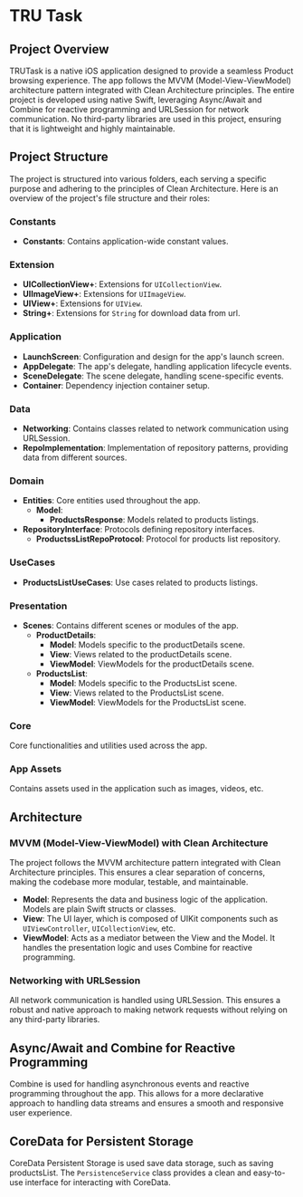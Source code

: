 # TRU Task

## Project Overview
TRUTask is a native iOS application designed to provide a seamless Product browsing experience. The app follows the MVVM (Model-View-ViewModel) architecture pattern integrated with Clean Architecture principles. The entire project is developed using native Swift, leveraging Async/Await and Combine for reactive programming and URLSession for network communication. No third-party libraries are used in this project, ensuring that it is lightweight and highly maintainable.

## Project Structure
The project is structured into various folders, each serving a specific purpose and adhering to the principles of Clean Architecture. Here is an overview of the project's file structure and their roles:

### Constants
- **Constants**: Contains application-wide constant values.

### Extension
- **UICollectionView+**: Extensions for `UICollectionView`.
- **UIImageView+**: Extensions for `UIImageView`.
- **UIView+**: Extensions for `UIView`.
- **String+**: Extensions for `String` for download data from url.

### Application
- **LaunchScreen**: Configuration and design for the app's launch screen.
- **AppDelegate**: The app's delegate, handling application lifecycle events.
- **SceneDelegate**: The scene delegate, handling scene-specific events.
- **Container**: Dependency injection container setup.

### Data
- **Networking**: Contains classes related to network communication using URLSession.
- **RepoImplementation**: Implementation of repository patterns, providing data from different sources.

### Domain
- **Entities**: Core entities used throughout the app.
  - **Model**:
    - **ProductsResponse**: Models related to products listings.
- **RepositoryInterface**: Protocols defining repository interfaces.
  - **ProductssListRepoProtocol**: Protocol for products list repository.

### UseCases
- **ProductsListUseCases**: Use cases related to products listings.

### Presentation
- **Scenes**: Contains different scenes or modules of the app.
  - **ProductDetails**:
    - **Model**: Models specific to the productDetails scene.
    - **View**: Views related to the productDetails scene.
    - **ViewModel**: ViewModels for the productDetails scene.
  - **ProductsList**:
    - **Model**: Models specific to the ProductsList scene.
    - **View**: Views related to the ProductsList scene.
    - **ViewModel**: ViewModels for the ProductsList scene.

### Core
Core functionalities and utilities used across the app.

### App Assets
Contains assets used in the application such as images, videos, etc.

## Architecture
### MVVM (Model-View-ViewModel) with Clean Architecture
The project follows the MVVM architecture pattern integrated with Clean Architecture principles. This ensures a clear separation of concerns, making the codebase more modular, testable, and maintainable.

- **Model**: Represents the data and business logic of the application. Models are plain Swift structs or classes.
- **View**: The UI layer, which is composed of UIKit components such as `UIViewController`, `UICollectionView`, etc.
- **ViewModel**: Acts as a mediator between the View and the Model. It handles the presentation logic and uses Combine for reactive programming.

### Networking with URLSession
All network communication is handled using URLSession. This ensures a robust and native approach to making network requests without relying on any third-party libraries.

## Async/Await and Combine for Reactive Programming
Combine is used for handling asynchronous events and reactive programming throughout the app. This allows for a more declarative approach to handling data streams and ensures a smooth and responsive user experience.

## CoreData for Persistent Storage
CoreData Persistent Storage is used save data storage, such as saving productsList. The `PersistenceService` class provides a clean and easy-to-use interface for interacting with CoreData.
